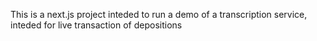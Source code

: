 This is a next.js project inteded to run a demo of a transcription service, inteded for live transaction of depositions
